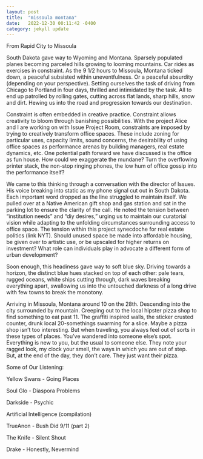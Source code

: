 ```yaml
---
layout: post
title:  "missoula montana"
date:   2022-12-30 00:11:42 -0400
category: jekyll update
---
```

From Rapid City to Missoula 

South Dakota gave way to Wyoming and Montana. Sparsely populated planes becoming parceled hills growing to looming mountains. Car rides as exercises in constraint. As the 9 1/2 hours to Missoula, Montana ticked down, a peaceful subsisted within uneventfulness. Or a peaceful absurdity (depending on your perspective). Setting ourselves the task of driving from Chicago to Portland in four days, thrilled and intimidated by the task. All to end up patrolled by rolling gates, cutting across flat lands, sharp hills, snow and dirt. Hewing us into the road and progression towards our destination. 

Constraint is often embedded in creative practice. Constraint allows creativity to bloom through banishing possibilities. With the project Alice and I are working on with Issue Project Room, constraints are imposed by trying to creatively transform office spaces. These include zoning for particular uses, capacity limits, sound concerns, the desirability of using office spaces as performance arenas by building managers, real estate dynamics, etc. One potential path forward we have discussed is the office as fun house. How could we exaggerate the mundane? Turn the overflowing printer stack, the non-stop ringing phones, the low hum of office gossip into the performance itself? 

We came to this thinking through a conversation with the director of Issues. His voice breaking into static as my phone signal cut out in South Dakota. Each important word dropped as the line struggled to maintain itself. We pulled over at a Native American gift shop and gas station and sat in the parking lot to ensure the clarity of the call. He noted the tension between “institution needs” and “diy desires,” urging us to maintain our curatorial vision while adapting to the unfolding circumstances surrounding access to office space. The tension within this project synecdoche for real estate politics (link NYT). Should unused space be made into affordable housing, be given over to artistic use, or be upscaled for higher returns on investment? What role can individuals play in advocate a different form of urban development? 

Soon enough, this headiness gave way to soft blue sky. Driving towards a horizon, the distinct blue hues stacked on top of each other: pale tears, rugged oceans, white ships cutting through, dark waves breaking everything apart, swallowing us into the untouched darkness of a long drive with few towns to break the monotony. 

Arriving in Missoula, Montana around 10 on the 28th. Descending into the city surrounded by mountain. Creeping out to the local hipster pizza shop to find something to eat past 11. The graffiti inspired walls, the sticker crusted counter, drunk local 20-somethings swarming for a slice. Maybe a pizza shop isn’t too interesting. But when traveling, you always feel out of sorts in these types of places. You’ve wandered into someone else’s spot. Everything is new to you, but the usual to someone else. They note your ragged look, my clock your smell, the ways in which you are out of step. But, at the end of the day, they don’t care. They just want their pizza. 

Some of Our Listening: 

Yellow Swans - Going Places 

Soul Glo - Diaspora Problems 

Darkside - Psychic 

Artificial Intelligence (compilation) 

TrueAnon - Bush Did 9/11 (part 2)

The Knife - Silent Shout

Drake - Honestly, Nevermind 
